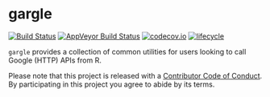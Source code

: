 # gargle 

[![Build Status](https://travis-ci.org/r-lib/gargle.svg?branch=master)](https://travis-ci.org/r-lib/gargle)
[![AppVeyor Build Status](https://ci.appveyor.com/api/projects/status/github/r-lib/gargle?branch=master&svg=true)](https://ci.appveyor.com/project/r-lib/gargle)
[![codecov.io](https://codecov.io/github/r-lib/gargle/coverage.svg?branch=master)](https://codecov.io/github/r-lib/gargle?branch=master)
[![lifecycle](https://img.shields.io/badge/lifecycle-experimental-orange.svg)](https://www.tidyverse.org/lifecycle/#experimental)

`gargle` provides a collection of common utilities for users looking to call
Google (HTTP) APIs from R.

Please note that this project is released with a [Contributor Code of Conduct](.github/CODE_OF_CONDUCT.md).
By participating in this project you agree to abide by its terms.
